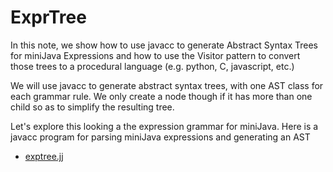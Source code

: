 # ExprTree

In this note, we show how to use javacc to generate Abstract Syntax Trees for miniJava Expressions
and how to use the Visitor pattern to convert those trees to a procedural language (e.g. python, C, javascript, etc.)

We will use javacc to generate abstract syntax trees, with one AST class for each grammar rule. We only create a node though if it has
more than one child so as to simplify the resulting tree.

Let's explore this looking a the expression grammar for miniJava.
Here is a javacc program for parsing miniJava expressions and generating an AST
* [exptree.jj](../../code/ExpTree/ExpTree.jj)

